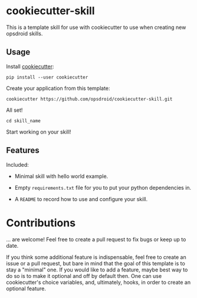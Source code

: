 # cookiecutter-skill

This is a template skill for use with cookiecutter to use when creating new opsdroid skills.


## Usage

Install [cookiecutter](https://github.com/audreyr/cookiecutter):

    pip install --user cookiecutter

Create your application from this template:

    cookiecutter https://github.com/opsdroid/cookiecutter-skill.git

All set!

    cd skill_name

Start working on your skill!


## Features

Included:

 - Minimal skill with hello world example.

 - Empty `requirements.txt` file for you to put your python dependencies in.

 - A `README` to record how to use and configure your skill.


# Contributions

... are welcome! Feel free to create a pull request to fix bugs or keep up to date.

If you think some additional feature is indispensable, feel free to create an issue or a pull request, but bare in mind
that the goal of this template is to stay a "minimal" one. If you would like to add a feature, maybe best way to do so
is to make it optional and off by default then. One can use cookiecutter's choice variables, and, ultimately, hooks,
in order to create an optional feature.
